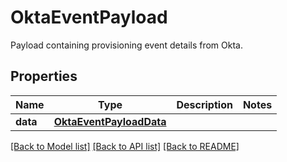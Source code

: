 # OktaEventPayload

Payload containing provisioning event details from Okta.
## Properties
Name | Type | Description | Notes
------------ | ------------- | ------------- | -------------
**data** | [**OktaEventPayloadData**](OktaEventPayloadData.md) |  | 

[[Back to Model list]](../README.md#documentation-for-models) [[Back to API list]](../README.md#documentation-for-api-endpoints) [[Back to README]](../README.md)


